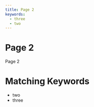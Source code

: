```yaml
---
title: Page 2
keywords:
  - three
  - two
---
```


# Page 2

Page 2

# Matching Keywords

* two
* three

